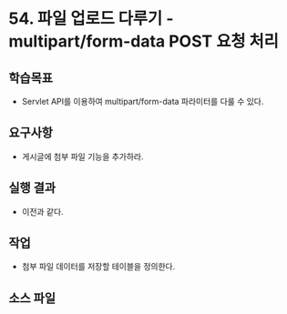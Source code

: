 # 54. 파일 업로드 다루기 - multipart/form-data POST 요청 처리

## 학습목표

- Servlet API를 이용하여 multipart/form-data 파라미터를 다룰 수 있다.

## 요구사항

- 게시글에 첨부 파일 기능을 추가하라.

## 실행 결과

- 이전과 같다.

## 작업

- 첨부 파일 데이터를 저장할 테이블을 정의한다.

## 소스 파일

